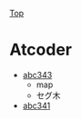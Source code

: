 [Top](https://malibu-cola.github.io/Hg-Web/)

# Atcoder

- [abc343](./abc/abc343.md)
  - map
  - セグ木
- [abc341](./abc/abc341.md)
